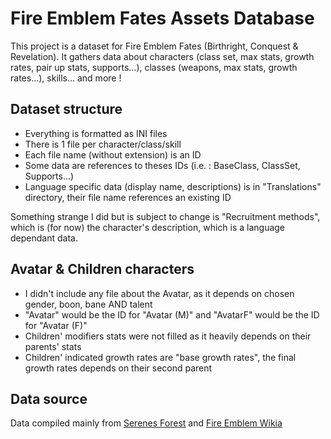 # Fire Emblem Fates Assets Database

This project is a dataset for Fire Emblem Fates (Birthright, Conquest & Revelation). It gathers data about characters (class set, max stats, growth rates, pair up stats, supports...), classes (weapons, max stats, growth rates...), skills... and more !

## Dataset structure

- Everything is formatted as INI files 
- There is 1 file per character/class/skill
- Each file name (without extension) is an ID
- Some data are references to theses IDs (i.e. : BaseClass, ClassSet, Supports...)
- Language specific data (display name, descriptions) is in "Translations" directory, their file name references an existing ID

Something strange I did but is subject to change is "Recruitment methods", which is (for now) the character's description, which is a language dependant data.

## Avatar & Children characters

- I didn't include any file about the Avatar, as it depends on chosen gender, boon, bane AND talent
- "Avatar" would be the ID for "Avatar (M)" and "AvatarF" would be the ID for "Avatar (F)"
- Children' modifiers stats were not filled as it heavily depends on their parents' stats
- Children' indicated growth rates are "base growth rates", the final growth rates depends on their second parent

## Data source

Data compiled mainly from [Serenes Forest](http://serenesforest.net) and [Fire Emblem Wikia](http://fireemblem.wikia.com)
